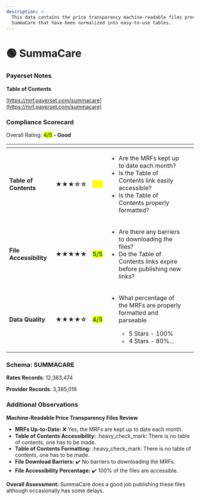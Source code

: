 ```yaml
---
description: >-
  This data contains the price transparency machine-readable files provided by
  SummaCare that have been normalized into easy-to-use tables.
---
```


# 🟢 SummaCare

### Payerset Notes

**Table of Contents**

[https://mrf.payerset.com/summacare](https://mrf.payerset.com/summacare)

### Compliance Scorecard

Overall Rating: <mark style="color:green;">**4/5**</mark> **- Good**

<table data-view="cards"><thead><tr><th></th><th></th><th></th><th></th><th data-hidden data-card-cover data-type="files"></th></tr></thead><tbody><tr><td><strong>Table of Contents</strong></td><td><strong>★★★☆☆</strong></td><td><mark style="color:yellow;"><strong>3/5</strong></mark></td><td><ul><li>Are the MRFs kept up to date each month? </li><li>Is the Table of Contents link easily accessible?</li><li>Is the Table of Contents properly formatted?</li></ul></td><td></td></tr><tr><td><strong>File Accessibility</strong></td><td><strong>★★★★★</strong></td><td><mark style="color:green;"><strong>5/5</strong></mark></td><td><ul><li>Are there any barriers to downloading the files?</li><li>Do the Table of Contents links expire before publishing new links?</li></ul></td><td></td></tr><tr><td><strong>Data Quality</strong></td><td><strong>★★★★☆</strong></td><td><mark style="color:green;"><strong>4/5</strong></mark></td><td><ul><li><p>What percentage of the MRFs are properly formatted and parseable</p><ul><li>5 Stars - 100%</li><li>4 Stars - 80%...</li></ul></li></ul></td><td></td></tr></tbody></table>

### Schema: SUMMACARE

**Rates Records**: 12,383,474

**Provider Records**: 3,385,016

### Additional Observations

**Machine-Readable Price Transparency Files Review**

* **MRFs Up-to-Date:** :x: Yes, the MRFs are kept up to date each month.
* **Table of Contents Accessibility:** :heavy\_check\_mark: There is no table of contents, one has to be made.
* **Table of Contents Formatting:** :heavy\_check\_mark: There is no table of contents, one has to be made.
* **File Download Barriers:** ✔️ No barriers to downloading the MRFs.
* **File Accessibility Percentage:** ✔️ 100% of the files are accessible.

**Overall Assessment:** SummaCare does a good job publishing these files although occasionally has some delays.
